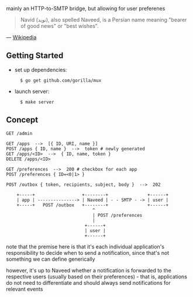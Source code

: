 mainly an HTTP-to-SMTP bridge, but allowing for user preferenes

> Navid (نوید), also spelled Naveed, is a Persian name meaning "bearer of good
> news" or "best wishes".

— [Wikipedia](http://en.wikipedia.org/wiki/Navid)


Getting Started
---------------

* set up dependencies:

        $ go get github.com/gorilla/mux

* launch server:

        $ make server


Concept
-------

    GET /admin

    GET /apps  -->  [{ ID, URI, name }]
    POST /apps { ID, name }  -->  token # newly generated
    GET /apps/<ID>  -->  { ID, name, token }
    DELETE /apps/<ID>

    GET /preferences  -->  200 # checkbox for each app
    POST /preferences { ID=<0|1> }

    POST /outbox { token, recipients, subject, body }  -->  202

        +-----+                  +--------+               +------+
        | app | ---------------> | Naveed | - - SMTP - -> | user |
        +-----+   POST /outbox   +--------+               +------+
                                     ^
                                     | POST /preferences
                                     |
                                  +------+
                                  | user |
                                  +------+

note that the premise here is that it's each individual application's
responsibility to decide when to send a notification, since that's not
something we can define generically

however, it's up to Naveed whether a notification is forwarded to the
respective users (usually based on their preferences) - that is, applications
do not need to differentiate and should always send notifications for relevant
events
